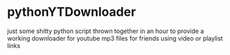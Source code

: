 # pythonYTDownloader
just some shitty python script thrown together in an hour to provide a working downloader for youtube mp3 files for friends using video or playlist links
